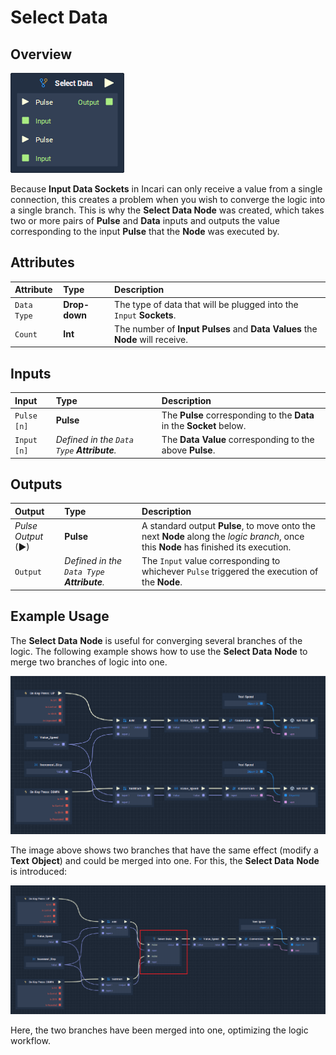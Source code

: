 # Select Data

## Overview

![The Select Data Node.](../../.gitbook/assets/node-select-data.png)

Because **Input Data Sockets** in Incari can only receive a value from a single connection, this creates a problem when you wish to converge the logic into a single branch. This is why the **Select Data Node** was created, which takes two or more pairs of **Pulse** and **Data** inputs and outputs the value corresponding to the input **Pulse** that the **Node** was executed by.

## Attributes

| Attribute | Type | Description |
| :--- | :--- | :--- |
| `Data Type` | **Drop-down** | The type of data that will be plugged into the `Input` **Sockets**. |
| `Count` | **Int** | The number of **Input Pulses** and **Data Values** the **Node** will receive. |

## Inputs

| Input | Type | Description |
| :--- | :--- | :--- |
| `Pulse [n]` | **Pulse** | The **Pulse** corresponding to the **Data** in the **Socket** below. |
| `Input [n]` | _Defined in the `Data Type` **Attribute**._ | The **Data Value** corresponding to the above **Pulse**. |

## Outputs

| Output | Type | Description |
| :--- | :--- | :--- |
| _Pulse Output_ \(►\) | **Pulse** | A standard output **Pulse**, to move onto the next **Node** along the _logic branch_, once this **Node** has finished its execution. |
| `Output` | _Defined in the `Data Type` **Attribute**._ | The `Input` value corresponding to whichever `Pulse` triggered the execution of the **Node**. |

## Example Usage

The **Select Data** **Node** is useful for converging several branches of the logic. The following example shows how to use the **Select Data** **Node** to merge two branches of logic into one.

![](../../.gitbook/assets/select-data-usage-1.png)

The image above shows two branches that have the same effect \(modify a **Text** **Object**\) and could be merged into one. For this, the **Select Data** **Node** is introduced:

![](../../.gitbook/assets/select-data-usage-2.png)

Here, the two branches have been merged into one, optimizing the logic workflow.

